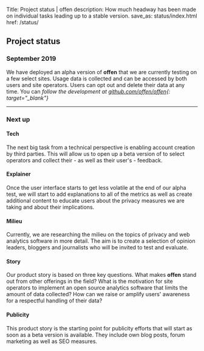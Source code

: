 Title: Project status | offen
description: How much headway has been made on individual tasks leading up to a stable version.
save_as: status/index.html
href: /status/


## Project status

### September 2019

We have deployed an alpha version of __offen__ that we are currently testing on a few select sites. Usage data is collected and can be accessed by both users and site operators. Users can opt out and delete their data at any time. You can *follow the development at [github.com/offen/offen](https://github.com/offen/offen){: target="_blank"}*

---

### Next up

#### Tech
The next big task from a technical perspective is enabling account creation by third parties. This will allow us to open up a beta version of to select operators and collect their - as well as their user's - feedback.

#### Explainer

Once the user interface starts to get less volatile at the end of our alpha test, we will start to add explanations to all of the metrics as well as create additional content to educate users about the privacy measures we are taking and about their implications.

#### Milieu

Currently, we are researching the milieu on the topics of privacy and web analytics software in more detail. The aim is to create a selection of opinion leaders, bloggers and journalists who will be invited to test and evaluate.

#### Story

Our product story is based on three key questions. What makes __offen__ stand out from other offerings in the field? What is the motivation for site operators to implement an open source analytics software that limits the amount of data collected? How can we raise or amplify users' awareness for a respectful handling of their data?

#### Publicity

This product story is the starting point for publicity efforts that will start as soon as a beta version is available. They include own blog posts, forum marketing as well as SEO measures.
